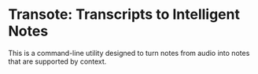 # Transote: Transcripts to Intelligent Notes

This is a command-line utility designed to turn notes from audio into notes that are supported by context.